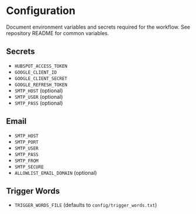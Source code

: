 # Configuration

Document environment variables and secrets required for the workflow.
See repository README for common variables.

## Secrets
- `HUBSPOT_ACCESS_TOKEN`
- `GOOGLE_CLIENT_ID`
- `GOOGLE_CLIENT_SECRET`
- `GOOGLE_REFRESH_TOKEN`
- `SMTP_HOST` (optional)
- `SMTP_USER` (optional)
- `SMTP_PASS` (optional)

## Email
- `SMTP_HOST`
- `SMTP_PORT`
- `SMTP_USER`
- `SMTP_PASS`
- `SMTP_FROM`
- `SMTP_SECURE`
- `ALLOWLIST_EMAIL_DOMAIN` (optional)

## Trigger Words
- `TRIGGER_WORDS_FILE` (defaults to `config/trigger_words.txt`)
